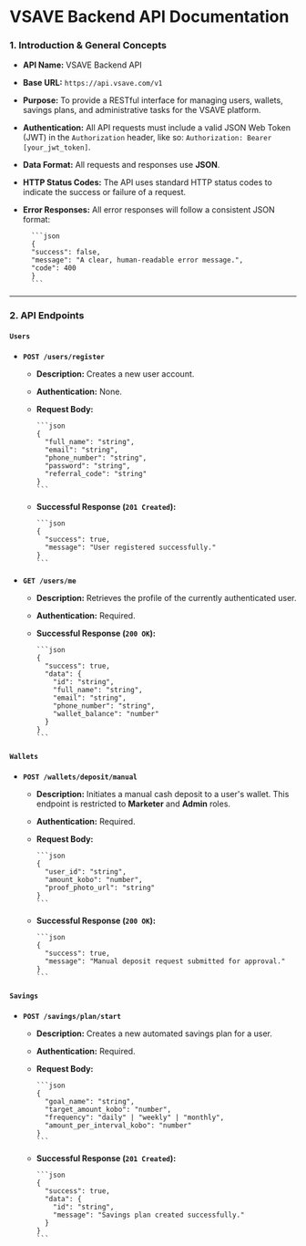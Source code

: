 # VSAVE Backend API Documentation

### 1. Introduction & General Concepts

- **API Name:** VSAVE Backend API
- **Base URL:** `https://api.vsave.com/v1`
- **Purpose:** To provide a RESTful interface for managing users, wallets, savings plans, and administrative tasks for the VSAVE platform.
- **Authentication:** All API requests must include a valid JSON Web Token (JWT) in the `Authorization` header, like so: `Authorization: Bearer [your_jwt_token]`.
- **Data Format:** All requests and responses use **JSON**.
- **HTTP Status Codes:** The API uses standard HTTP status codes to indicate the success or failure of a request.
- **Error Responses:** All error responses will follow a consistent JSON format:

        ```json
        {
        "success": false,
        "message": "A clear, human-readable error message.",
        "code": 400
        }
        ```

---

### 2. API Endpoints

#### **`Users`**

- **`POST /users/register`**
  - **Description:** Creates a new user account.
  - **Authentication:** None.
  - **Request Body:**

        ```json
        {
          "full_name": "string",
          "email": "string",
          "phone_number": "string",
          "password": "string",
          "referral_code": "string"
        }
        ```

  - **Successful Response (`201 Created`):**

        ```json
        {
          "success": true,
          "message": "User registered successfully."
        }
        ```

- **`GET /users/me`**
  - **Description:** Retrieves the profile of the currently authenticated user.
  - **Authentication:** Required.
  - **Successful Response (`200 OK`):**

        ```json
        {
          "success": true,
          "data": {
            "id": "string",
            "full_name": "string",
            "email": "string",
            "phone_number": "string",
            "wallet_balance": "number"
          }
        }
        ```

#### **`Wallets`**

- **`POST /wallets/deposit/manual`**
  - **Description:** Initiates a manual cash deposit to a user's wallet. This endpoint is restricted to **Marketer** and **Admin** roles.
  - **Authentication:** Required.
  - **Request Body:**

        ```json
        {
          "user_id": "string",
          "amount_kobo": "number",
          "proof_photo_url": "string"
        }
        ```

  - **Successful Response (`200 OK`):**

        ```json
        {
          "success": true,
          "message": "Manual deposit request submitted for approval."
        }
        ```

#### **`Savings`**

- **`POST /savings/plan/start`**
  - **Description:** Creates a new automated savings plan for a user.
  - **Authentication:** Required.
  - **Request Body:**

        ```json
        {
          "goal_name": "string",
          "target_amount_kobo": "number",
          "frequency": "daily" | "weekly" | "monthly",
          "amount_per_interval_kobo": "number"
        }
        ```

  - **Successful Response (`201 Created`):**

        ```json
        {
          "success": true,
          "data": {
            "id": "string",
            "message": "Savings plan created successfully."
          }
        }
        ```
